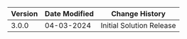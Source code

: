 | **Version**   | **Date Modified**              | **Change History**                      |
|---------------|--------------------------------|-----------------------------------------|
| 3.0.0         | 04-03-2024                     | Initial Solution Release                |
